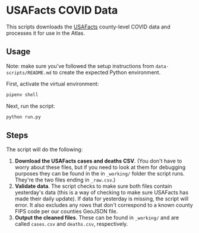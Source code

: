 # USAFacts COVID Data

This scripts downloads the [USAFacts](https://usafacts.org/data/) county-level COVID data and processes it for use in the Atlas.

## Usage

Note: make sure you've followed the setup instructions from `data-scripts/README.md` to create the expected Python environment.

First, activate the virtual environment:

```bash
pipenv shell
```

Next, run the script:

```bash
python run.py
```

## Steps

The script will do the following:

1. **Download the USAFacts cases and deaths CSV**. (You don't have to worry about these files, but if you need to look at them for debugging purposes they can be found in the in `_working/` folder the script runs. They're the two files ending in `_raw.csv`.)
2. **Validate data**. The script checks to make sure both files contain 
yesterday's data (this is a way of checking to make sure USAFacts has made
their daily update). If data for yesterday is missing, the script will error.
It also excludes any rows that don't correspond to a known county FIPS code 
per our counties GeoJSON file.
3. **Output the cleaned files**. These can be found in `_working/` and are 
called `cases.csv` and `deaths.csv`, respectively.
